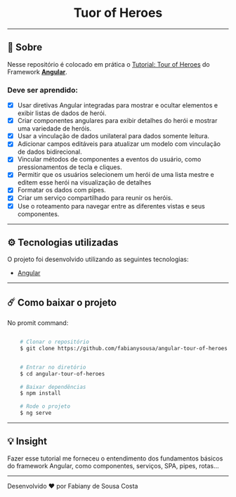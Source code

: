 <h1 align="center"> Tuor of Heroes </h1>

---

## 📑 Sobre

Nesse repositório é colocado em prática o [Tutorial: Tour of Heroes](https://angular.io/tutorial) do Framework [**Angular**](https://angular.io/).

### Deve ser aprendido:

- [X] Usar diretivas Angular integradas para mostrar e ocultar elementos e exibir listas de dados de herói.
- [X] Criar componentes angulares para exibir detalhes do herói e mostrar uma variedade de heróis.
- [X] Usar a vinculação de dados unilateral para dados somente leitura.
- [X] Adicionar campos editáveis para atualizar um modelo com vinculação de dados bidirecional.
- [X] Vincular métodos de componentes a eventos do usuário, como pressionamentos de tecla e cliques.
- [X] Permitir que os usuários selecionem um herói de uma lista mestre e editem esse herói na visualização de detalhes
- [X] Formatar os dados com pipes.
- [X] Criar um serviço compartilhado para reunir os heróis.
- [X] Use o roteamento para navegar entre as diferentes vistas e seus componentes.

---

## ⚙️ Tecnologias utilizadas

O projeto foi desenvolvido utilizando as seguintes tecnologias:

 - [Angular](https://angular.io/)
 
---

## ☄️ Como baixar o projeto

No promit command:

```bash

    # Clonar o repositório
    $ git clone https://github.com/fabianysousa/angular-tour-of-heroes


    # Entrar no diretório
    $ cd angular-tour-of-heroes
    
    # Baixar dependências
    $ npm install
    
    # Rode o projeto
    $ ng serve

```
---
## 💡 Insight

Fazer esse tutorial me forneceu o entendimento dos fundamentos básicos do framework Angular, como componentes, serviços, SPA, pipes, rotas... 

---

Desenvolvido ❤️ por Fabiany de Sousa Costa
